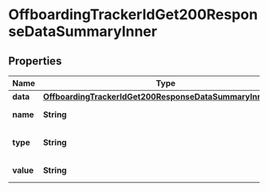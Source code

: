 

# OffboardingTrackerIdGet200ResponseDataSummaryInner


## Properties

| Name | Type | Description | Notes |
|------------ | ------------- | ------------- | -------------|
|**data** | [**OffboardingTrackerIdGet200ResponseDataSummaryInnerData**](OffboardingTrackerIdGet200ResponseDataSummaryInnerData.md) |  |  [optional] |
|**name** | **String** | The name of the summary item (e.g., Contract ending details). |  [optional] |
|**type** | **String** | The type of summary information (e.g., CONTRACT_ENDING_DETAILS). |  [optional] |
|**value** | **String** | The value or status associated with the summary item. |  [optional] |



